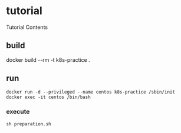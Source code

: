 # tutorial

Tutorial Contents

## build

docker build --rm -t k8s-practice .

## run 

```
docker run -d --privileged --name centos k8s-practice /sbin/init
docker exec -it centos /bin/bash
```

### execute

```
sh preparation.sh
```
